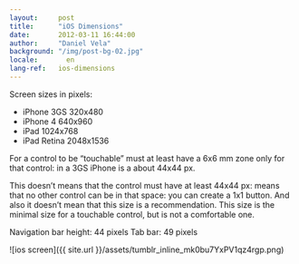 ```yaml
---
layout:     post
title:      "iOS Dimensions"
date:       2012-03-11 16:44:00
author:     "Daniel Vela"
background: "/img/post-bg-02.jpg"
locale:       en
lang-ref:   ios-dimensions
---
```


Screen sizes in pixels:

* iPhone 3GS 320x480
* iPhone 4 640x960
* iPad 1024x768
* iPad Retina 2048x1536

For a control to be “touchable” must at least have a 6x6 mm zone only for that control: in a 3GS iPhone is a about 44x44 px.

This doesn’t means that the control must have at least 44x44 px: means that no other control can be in that space: you can create a 1x1 button. And also it doesn’t mean that this size is a recommendation. This size is the minimal size for a touchable control, but is not a comfortable one.

Navigation bar height: 44 pixels Tab bar: 49 pixels

![ios screen]({{ site.url }}/assets/tumblr_inline_mk0bu7YxPV1qz4rgp.png)